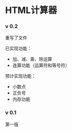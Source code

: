 # HTML计算器

### v 0.2

重写了文件

已实现功能：  

+ 加、减、乘、除运算
+ 连算功能（运算符和等号符）

预计实现功能：

+ 小数点
+ 正负号
+ 内存功能

### v 0.1

第一版